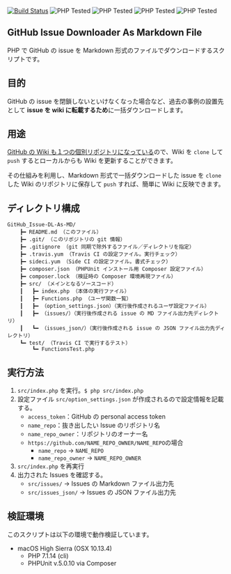 [![Build Status](https://travis-ci.org/KEINOS/GitHub_Issue-DL-As-MD.svg?branch=master)](https://travis-ci.org/KEINOS/GitHub_Issue-DL-As-MD)
![PHP Tested](https://img.shields.io/badge/PHP%20Tested-5.6.35-brightgreen.svg)
![PHP Tested](https://img.shields.io/badge/PHP%20Tested-7.1.12-brightgreen.svg)
![PHP Tested](https://img.shields.io/badge/PHP%20Tested-7.1.14-brightgreen.svg)
![PHP Tested](https://img.shields.io/badge/PHP%20Tested-7.2.4-brightgreen.svg)

## GitHub Issue Downloader As Markdown File

PHP で GitHub の issue を Markdown 形式のファイルでダウンロードするスクリプトです。

## 目的

GitHub の issue を閉鎖しないといけなくなった場合など、過去の事例の設置先として **issue を wiki に転載するため**に一括ダウンロードします。

## 用途

[GitHub の Wiki も１つの個別リポジトリになっている](https://help.github.com/articles/adding-and-editing-wiki-pages-locally/)ので、Wiki を `clone` して `push` するとローカルからも Wiki を更新することができます。

その仕組みを利用し、Markdown 形式で一括ダウンロードした issue を `clone` した Wiki のリポジトリに保存して `push` すれば、簡単に Wiki に反映できます。

## ディレクトリ構成

```
GitHub_Issue-DL-As-MD/
	┣━ README.md （このファイル）
	┣━ .git/ （このリポジトリの git 情報）
	┣━ .gitignore （git 同期で除外するファイル／ディレクトリを指定）
	┣━ .travis.yum （Travis CI の設定ファイル。実行チェック）
	┣━ sideci.yum （Side CI の設定ファイル。書式チェック）
	┣━ composer.json （PHPUnit インストール用 Composer 設定ファイル）
	┣━ composer.lock （検証時の Composer 環境再現ファイル）
	┣━ src/ （メインとなるソースコード）
	┃	┣━ index.php （本体の実行ファイル）
	┃	┣━ Functions.php （ユーザ関数一覧）
	┃	┣━ （option_settings.json）（実行後作成されるユーザ設定ファイル）
	┃	┣━ （issues/）（実行後作成される issue の MD ファイル出力先ディレクトリ）
	┃	┗━ （issues_json/）（実行後作成される issue の JSON ファイル出力先ディレクトリ）
	┗━ test/ （Travis CI で実行するテスト）
		┗━ FunctionsTest.php
```

## 実行方法

1. `src/index.php` を実行。`$ php src/index.php`
1. 設定ファイル `src/option_settings.json` が作成されるので設定情報を記載する。
    - `access_token`：GitHub の personal access token
    - `name_repo`：抜き出したい Issue のリポジトリ名
    - `name_repo_owner`：リポジトリのオーナー名
    - `https://github.com/NAME_REPO_OWNER/NAME_REPO`の場合
        - `name_repo` -> `NAME_REPO`
        - `name_repo_owner` -> `NAME_REPO_OWNER`
1. `src/index.php` を再実行
1. 出力された Issues を確認する。
    - `src/issues/` -> Issues の Markdown ファイル出力先
    - `src/issues_json/` -> Issues の JSON ファイル出力先

## 検証環境

このスクリプトは以下の環境で動作検証しています。

- macOS High Sierra (OSX 10.13.4)
    - PHP 7.1.14 (cli)
    - PHPUnit v.5.0.10 via Composer


